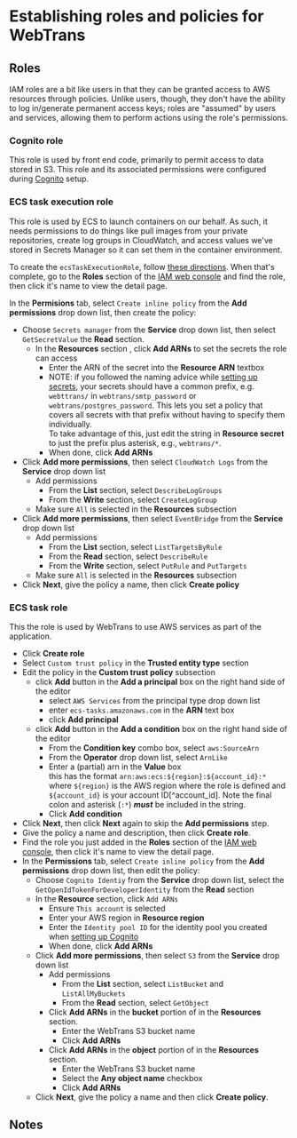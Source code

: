 # Establishing roles and policies for WebTrans

## Roles

IAM roles are a bit like users in that they can be granted access to AWS resources through policies. Unlike users, though, they don't have the ability to log in/generate permanent access keys; roles are "assumed" by users and services, allowing them to perform actions using the role's permissions.

### Cognito role

This role is used by front end code, primarily to permit access to data stored in S3. This role and its associated permissions were configured during [Cognito](congito.md) setup.

### ECS task execution role

This role is used by ECS to launch containers on our behalf. As such, it needs permissions to do things like pull images from your private repositories, create log groups in CloudWatch, and access values we've stored in Secrets Manager so it can set them in the container environment.  

To create the `ecsTaskExecutionRole`, follow [these directions](https://docs.aws.amazon.com/AmazonECS/latest/developerguide/task_execution_IAM_role.html#create-task-execution-role). When that's complete, go to the **Roles** section of the [IAM web console](https://console.aws.amazon.com/iam/home#/roles) and find the role, then click it's name to view the detail page.  

In the **Permisions** tab, select `Create inline policy` from the **Add permissions** drop down list, then create the policy:

* Choose `Secrets manager` from the **Service** drop down list, then select `GetSecretValue` the **Read** section.
  * In the **Resources** section , click **Add ARNs** to set the secrets the role can access
    * Enter the ARN of the secret into the **Resource ARN** textbox
    * NOTE: if you followed the naming advice while [setting up secrets](secrets.md), your secrets should have a common prefix, e.g. `webttrans/` in `webtrans/smtp_password` or `webtrans/postgres_password`. This lets you set a policy that covers all secrets with that prefix without having to specify them individually.  
      To take advantage of this, just edit the string in **Resource secret** to just the prefix plus asterisk, e.g., `webtrans/*`.
    * When done, click **Add ARNs**
* Click **Add more permissions**, then select `CloudWatch Logs` from the **Service** drop down list
  * Add permissions
    * From the **List** section, select `DescribeLogGroups`
    * From the **Write** section, select `CreateLogGroup`
  * Make sure `All` is selected in the **Resources** subsection
* Click **Add more permissions**, then select `EventBridge` from the **Service** drop down list
  * Add permissions
    * From the **List** section, select `ListTargetsByRule`
    * From the **Read** section, select `DescribeRule`
    * From the **Write** section, select `PutRule` and `PutTargets`
  * Make sure `All` is selected in the **Resources** subsection
* Click **Next**, give the policy a name, then click **Create policy**

### ECS task role

This the role is used by WebTrans to use AWS services as part of the application.

* Click **Create role**
* Select `Custom trust policy` in the **Trusted entity type** section
* Edit the policy in the **Custom trust policy** subsection
  * click **Add** button in the **Add a principal** box on the right hand side of the editor
    * select `AWS Services` from the principal type drop down list
    * enter `ecs-tasks.amazonaws.com` in the **ARN** text box
    * click **Add principal**
  * click **Add** button in the **Add a condition** box on the right hand side of the editor
    * From the **Condition  key**  combo box, select `aws:SourceArn`
    * From the **Operator** drop down list, select `ArnLike`
    * Enter a (partial) arn in the **Value** box  
      this has the format  `arn:aws:ecs:${region}:${account_id}:*`  where `${region}` is the AWS region where the role is defined and `${account_id}` is your account ID[^account_id]. Note the final colon and asterisk (`:*`) _**must**_ be included in the string.
    * Click **Add condition**
* Click **Next**, then click **Next** again to skip the **Add permissions** step.
* Give the policy a name and description, then click **Create role**.
* Find the role you just added in the **Roles** section of the [IAM web console](https://console.aws.amazon.com/iam/home#/roles), then click it's name to view the detail page.
* In the **Permissions** tab, select `Create inline policy` from the **Add permissions** drop down list, then edit the policy:
  * Choose `Cognito Identiy` from the **Service** drop down list, select the `GetOpenIdTokenForDeveloperIdentity` from the **Read** section
  * In the **Resource** section, click `Add ARNs`
    * Ensure `This account` is selected
    * Enter your AWS region in **Resource region**
    * Enter the `Identity pool ID` for the identity pool you created when [setting up Cognito](cognito.md)
    * When done, click **Add ARNs**
  * Click **Add more permissions**, then select `S3` from the **Service** drop down list
    * Add permissions
      * From the  **List** section, select `ListBucket` and `ListAllMyBuckets`
      * From the **Read** section, select `GetObject`
    * Click **Add ARNs** in the **bucket** portion of in the **Resources** section.
      * Enter the WebTrans S3 bucket name
      * Click **Add ARNs**
    * Click **Add ARNs** in the **object** portion of in the **Resources** section.
      * Enter the WebTrans S3 bucket name
      * Select the **Any object name** checkbox
      * Click **Add ARNs**
  * Click **Next**, give the policy a name and then click **Create policy**.

## Notes

